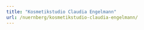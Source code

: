 ```yaml
---
title: "Kosmetikstudio Claudia Engelmann"
url: /nuernberg/kosmetikstudio-claudia-engelmann/
---
```

